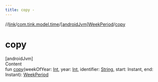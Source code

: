 ```yaml
---
title: copy -
---
```

//[link](../../index.md)/[com.tink.model.time](../index.md)/[[androidJvm]WeekPeriod](index.md)/[copy](copy.md)



# copy  
[androidJvm]  
Content  
fun [copy](copy.md)(weekOfYear: [Int](https://kotlinlang.org/api/latest/jvm/stdlib/kotlin/-int/index.html), year: [Int](https://kotlinlang.org/api/latest/jvm/stdlib/kotlin/-int/index.html), identifier: [String](https://kotlinlang.org/api/latest/jvm/stdlib/kotlin/-string/index.html), start: Instant, end: Instant): [WeekPeriod](index.md)  




